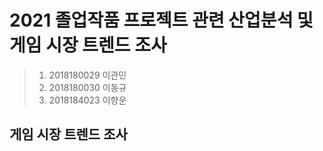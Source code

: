 ﻿# 2021 졸업작품 프로젝트 관련 산업분석 및 게임 시장 트렌드 조사
>1. 2018180029 이관민  
>2. 2018180030 이동규
>3.  2018184023 이향운

## 게임 시장 트렌드 조사
